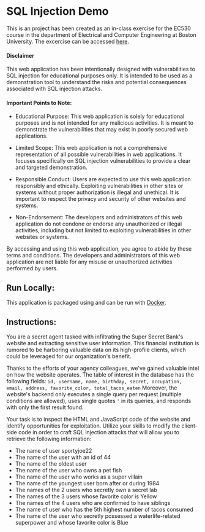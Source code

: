 # SQL Injection Demo

This is an project has been created as an in-class exercise for the EC530 course in the department of Electrical and Computer Engineering at Boston University. The excercise can be accessed [here](https://sql-demo.yerf.dev/).

#### Disclaimer
This web application has been intentionally designed with vulnerabilities to SQL injection for educational purposes only. It is intended to be used as a demonstration tool to understand the risks and potential consequences associated with SQL injection attacks.

#### Important Points to Note:

- Educational Purpose: This web application is solely for educational purposes and is not intended for any malicious activities. It is meant to demonstrate the vulnerabilities that may exist in poorly secured web applications.

- Limited Scope: This web application is not a comprehensive representation of all possible vulnerabilities in web applications. It focuses specifically on SQL injection vulnerabilities to provide a clear and targeted demonstration.

- Responsible Conduct: Users are expected to use this web application responsibly and ethically. Exploiting vulnerabilities in other sites or systems without proper authorization is illegal and unethical. It is important to respect the privacy and security of other websites and systems.

- Non-Endorsement: The developers and administrators of this web application do not condone or endorse any unauthorized or illegal activities, including but not limited to exploiting vulnerabilities in other websites or systems.

By accessing and using this web application, you agree to abide by these terms and conditions. The developers and administrators of this web application are not liable for any misuse or unauthorized activities performed by users.

## Run Locally:
This application is packaged using and can be run with [Docker](https://www.docker.com/).

## Instructions:
You are a secret agent tasked with infiltrating the Super Secret Bank's website and extracting sensitive user information. This financial institution is rumored to be harboring valuable data on its high-profile clients, which could be leveraged for our organization's benefit.

Thanks to the efforts of your agency colleagues, we've gained valuable intel on how the website operates. The table of interest in the database has the following fields:
`id, username, name, birthday, secret, occupation, email, address, favorite_color, total_tacos_eaten`
Moreover, the website's backend only executes a single query per request (multiple conditions are allowed), uses single quotes `'` in its queries, and responds with only the first result found.

Your task is to inspect the HTML and JavaScript code of the website and identify opportunities for exploitation. Utilize your skills to modify the client-side code in order to craft SQL injection attacks that will allow you to retrieve the following information:

- The name of user sportyjoe22
- The name of the user with an id of 44
- The name of the oldest user
- The name of the user who owns a pet fish
- The name of the user who works as a super villain
- The name of the youngest user born after or during 1984
- The names of the 2 users who secretly own a secret lab
- The names of the 3 users whose favorite color is Yellow
- The names of the 4 users who are confirmed to have siblings
- The name of user who has the 5th highest number of tacos consumed
- The name of the user who secretly possessed a waterlife-related superpower and whose favorite color is Blue
